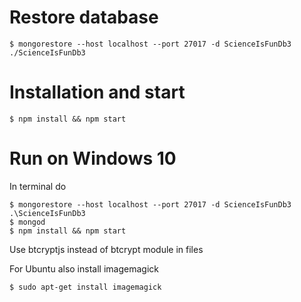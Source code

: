 # Restore database

    $ mongorestore --host localhost --port 27017 -d ScienceIsFunDb3 ./ScienceIsFunDb3

# Installation and start

    $ npm install && npm start
    
# Run on Windows 10

In terminal do

    $ mongorestore --host localhost --port 27017 -d ScienceIsFunDb3 .\ScienceIsFunDb3
    $ mongod
    $ npm install && npm start

Use btcryptjs instead of btcrypt module in files

For Ubuntu also install imagemagick

	$ sudo apt-get install imagemagick